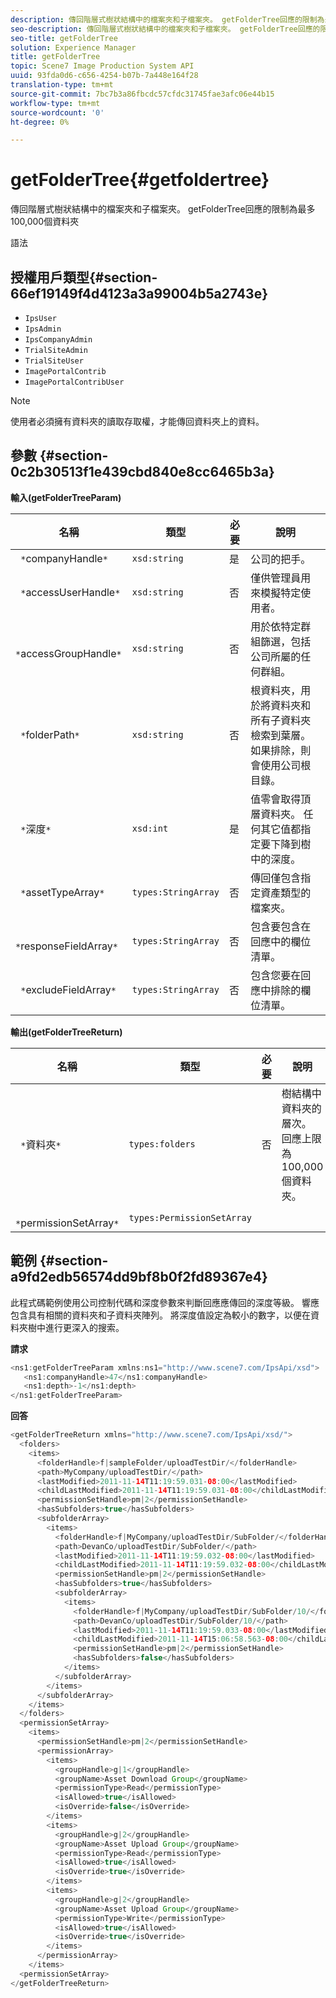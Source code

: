 ```yaml
---
description: 傳回階層式樹狀結構中的檔案夾和子檔案夾。 getFolderTree回應的限制為最多100,000個資料夾
seo-description: 傳回階層式樹狀結構中的檔案夾和子檔案夾。 getFolderTree回應的限制為最多100,000個資料夾
seo-title: getFolderTree
solution: Experience Manager
title: getFolderTree
topic: Scene7 Image Production System API
uuid: 93fda0d6-c656-4254-b07b-7a448e164f28
translation-type: tm+mt
source-git-commit: 7bc7b3a86fbcdc57cfdc31745fae3afc06e44b15
workflow-type: tm+mt
source-wordcount: '0'
ht-degree: 0%

---
```



# getFolderTree{#getfoldertree}

傳回階層式樹狀結構中的檔案夾和子檔案夾。 getFolderTree回應的限制為最多100,000個資料夾

語法

## 授權用戶類型{#section-66ef19149f4d4123a3a99004b5a2743e}

* `IpsUser`
* `IpsAdmin`
* `IpsCompanyAdmin`
* `TrialSiteAdmin`
* `TrialSiteUser`
* `ImagePortalContrib`
* `ImagePortalContribUser`

>[!NOTE]
>
>使用者必須擁有資料夾的讀取存取權，才能傳回資料夾上的資料。

## 參數 {#section-0c2b30513f1e439cbd840e8cc6465b3a}

**輸入(getFolderTreeParam)**

| 名稱 | 類型 | 必要 | 說明 |
|---|---|---|---|
| ` *`companyHandle`*` | `xsd:string` | 是 | 公司的把手。 |
| ` *`accessUserHandle`*` | `xsd:string` | 否 | 僅供管理員用來模擬特定使用者。 |
| ` *`accessGroupHandle`*` | `xsd:string` | 否 | 用於依特定群組篩選，包括公司所屬的任何群組。 |
| ` *`folderPath`*` | `xsd:string` | 否 | 根資料夾，用於將資料夾和所有子資料夾檢索到葉層。 如果排除，則會使用公司根目錄。 |
| ` *`深度`*` | `xsd:int` | 是 | 值零會取得頂層資料夾。 任何其它值都指定要下降到樹中的深度。 |
| ` *`assetTypeArray`*` | `types:StringArray` | 否 | 傳回僅包含指定資產類型的檔案夾。 |
| ` *`responseFieldArray`*` | `types:StringArray` | 否 | 包含要包含在回應中的欄位清單。 |
| ` *`excludeFieldArray`*` | `types:StringArray` | 否 | 包含您要在回應中排除的欄位清單。 |

**輸出(getFolderTreeReturn)**

| 名稱 | 類型 | 必要 | 說明 |
|---|---|---|---|
| ` *`資料夾`*` | `types:folders` | 否 | 樹結構中資料夾的層次。 回應上限為100,000個資料夾。 |
| ` *`permissionSetArray`*` | `types:PermissionSetArray` |  |  |

## 範例 {#section-a9fd2edb56574dd9bf8b0f2fd89367e4}

此程式碼範例使用公司控制代碼和深度參數來判斷回應應傳回的深度等級。 響應包含具有相關的資料夾和子資料夾陣列。 將深度值設定為較小的數字，以便在資料夾樹中進行更深入的搜索。

**請求**

```java
<ns1:getFolderTreeParam xmlns:ns1="http://www.scene7.com/IpsApi/xsd">
   <ns1:companyHandle>47</ns1:companyHandle>
   <ns1:depth>-1</ns1:depth>
</ns1:getFolderTreeParam>
```

**回答**

```java
<getFolderTreeReturn xmlns="http://www.scene7.com/IpsApi/xsd/">
  <folders>
    <items>
      <folderHandle>f|sampleFolder/uploadTestDir/</folderHandle>
      <path>MyCompany/uploadTestDir/</path>
      <lastModified>2011-11-14T11:19:59.031-08:00</lastModified>
      <childLastModified>2011-11-14T11:19:59.031-08:00</childLastModified>
      <permissionSetHandle>pm|2</permissionSetHandle>
      <hasSubfolders>true</hasSubfolders>
      <subfolderArray>
        <items>
          <folderHandle>f|MyCompany/uploadTestDir/SubFolder/</folderHandle>
          <path>DevanCo/uploadTestDir/SubFolder/</path>
          <lastModified>2011-11-14T11:19:59.032-08:00</lastModified>
          <childLastModified>2011-11-14T11:19:59.032-08:00</childLastModified>
          <permissionSetHandle>pm|2</permissionSetHandle>
          <hasSubfolders>true</hasSubfolders>
          <subfolderArray>
            <items>
              <folderHandle>f|MyCompany/uploadTestDir/SubFolder/10/</folderHandle>
              <path>DevanCo/uploadTestDir/SubFolder/10/</path>
              <lastModified>2011-11-14T11:19:59.033-08:00</lastModified>
              <childLastModified>2011-11-14T15:06:58.563-08:00</childLastModified>
              <permissionSetHandle>pm|2</permissionSetHandle>
              <hasSubfolders>false</hasSubfolders>
            </items>
          </subfolderArray>
        </items>
      </subfolderArray>
    </items>
  </folders>
  <permissionSetArray>
    <items>
      <permissionSetHandle>pm|2</permissionSetHandle>
      <permissionArray>
        <items>
          <groupHandle>g|1</groupHandle>
          <groupName>Asset Download Group</groupName>
          <permissionType>Read</permissionType>
          <isAllowed>true</isAllowed>
          <isOverride>false</isOverride>
        </items>
        <items>
          <groupHandle>g|2</groupHandle>
          <groupName>Asset Upload Group</groupName>
          <permissionType>Read</permissionType>
          <isAllowed>true</isAllowed>
          <isOverride>true</isOverride>
        </items>
        <items>
          <groupHandle>g|2</groupHandle>
          <groupName>Asset Upload Group</groupName>
          <permissionType>Write</permissionType>
          <isAllowed>true</isAllowed>
          <isOverride>true</isOverride>
        </items>
      </permissionArray>
    </items>
  <permissionSetArray>
</getFolderTreeReturn>
```

